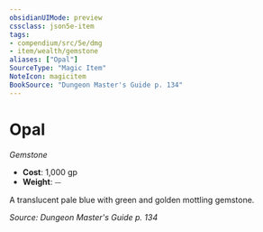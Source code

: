 ```yaml
---
obsidianUIMode: preview
cssclass: json5e-item
tags:
- compendium/src/5e/dmg
- item/wealth/gemstone
aliases: ["Opal"]
SourceType: "Magic Item"
NoteIcon: magicitem
BookSource: "Dungeon Master's Guide p. 134"
---
```

# Opal
*Gemstone*  

- **Cost**: 1,000 gp
- **Weight**: ⏤

A translucent pale blue with green and golden mottling gemstone.

*Source: Dungeon Master's Guide p. 134*